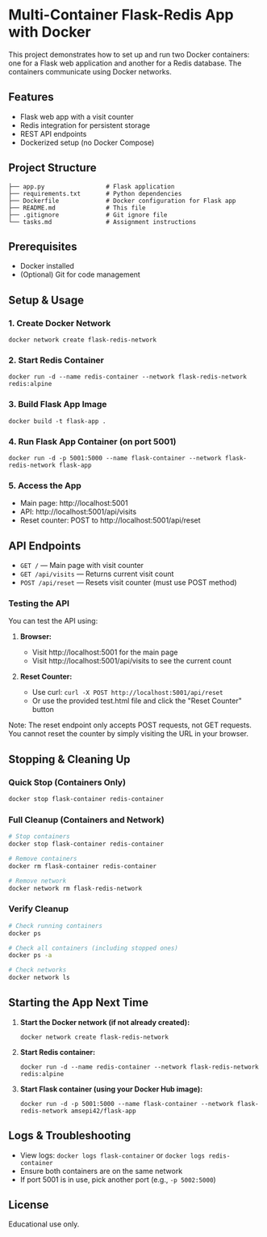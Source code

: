 # Multi-Container Flask-Redis App with Docker

This project demonstrates how to set up and run two Docker containers: one for a Flask web application and another for a Redis database. The containers communicate using Docker networks.

## Features
- Flask web app with a visit counter
- Redis integration for persistent storage
- REST API endpoints
- Dockerized setup (no Docker Compose)

## Project Structure
```
├── app.py                 # Flask application
├── requirements.txt       # Python dependencies
├── Dockerfile             # Docker configuration for Flask app
├── README.md              # This file
├── .gitignore             # Git ignore file
└── tasks.md               # Assignment instructions
```

## Prerequisites
- Docker installed
- (Optional) Git for code management

## Setup & Usage

### 1. Create Docker Network
```
docker network create flask-redis-network
```

### 2. Start Redis Container
```
docker run -d --name redis-container --network flask-redis-network redis:alpine
```

### 3. Build Flask App Image
```
docker build -t flask-app .
```

### 4. Run Flask App Container (on port 5001)
```
docker run -d -p 5001:5000 --name flask-container --network flask-redis-network flask-app
```

### 5. Access the App
- Main page: http://localhost:5001
- API: http://localhost:5001/api/visits
- Reset counter: POST to http://localhost:5001/api/reset

## API Endpoints
- `GET /` — Main page with visit counter
- `GET /api/visits` — Returns current visit count
- `POST /api/reset` — Resets visit counter (must use POST method)

### Testing the API
You can test the API using:
1. **Browser:**
   - Visit http://localhost:5001 for the main page
   - Visit http://localhost:5001/api/visits to see the current count

2. **Reset Counter:**
   - Use curl: `curl -X POST http://localhost:5001/api/reset`
   - Or use the provided test.html file and click the "Reset Counter" button

Note: The reset endpoint only accepts POST requests, not GET requests. You cannot reset the counter by simply visiting the URL in your browser.

## Stopping & Cleaning Up

### Quick Stop (Containers Only)
```bash
docker stop flask-container redis-container
```

### Full Cleanup (Containers and Network)
```bash
# Stop containers
docker stop flask-container redis-container

# Remove containers
docker rm flask-container redis-container

# Remove network
docker network rm flask-redis-network
```

### Verify Cleanup
```bash
# Check running containers
docker ps

# Check all containers (including stopped ones)
docker ps -a

# Check networks
docker network ls
```

## Starting the App Next Time
1. **Start the Docker network (if not already created):**
   ```
   docker network create flask-redis-network
   ```
2. **Start Redis container:**
   ```
   docker run -d --name redis-container --network flask-redis-network redis:alpine
   ```
3. **Start Flask container (using your Docker Hub image):**
   ```
   docker run -d -p 5001:5000 --name flask-container --network flask-redis-network amsepi42/flask-app
   ```

## Logs & Troubleshooting
- View logs: `docker logs flask-container` or `docker logs redis-container`
- Ensure both containers are on the same network
- If port 5001 is in use, pick another port (e.g., `-p 5002:5000`)

## License
Educational use only. 